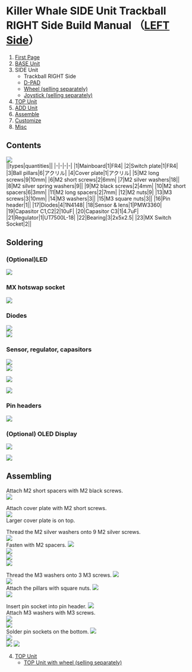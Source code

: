 # Killer Whale SIDE Unit Trackball RIGHT Side Build Manual （[LEFT Side](../leftside/3_SIDE_TRACKBALL.md)）

1. [First Page](../README_EN.md)
2. [BASE Unit](../rightside/2_BASE.md)
3. SIDE Unit
   - Trackball RIGHT Side
   - [D-PAD](../rightside/3_SIDE_DPAD.md)
   - [Wheel (selling separately)](../rightside/3_SIDE_WHEEL.md)
   - [Joystick (selling separately)](../rightside/3_SIDE_JOYSTICK.md)
4. [TOP Unit](../rightside/4_TOP.md)
5. [ADD Unit](../rightside/5_ADD.md)
6. [Assemble](../rightside/6_ASSEMBLE.md)
7. [Customize](../rightside/7_CUSTOM.md)
8. [Misc](../rightside/8_MISC.md)

## Contents
![](../img/trackball/IMG_5057.jpg)    
||types|quantities||
|-|-|-|-|
|1|Mainboard|1|FR4|
|2|Switch plate|1|FR4|
|3|Ball pillars|6|アクリル|
|4|Cover plate|1|アクリル|
|5|M2 long screws|9|10mm|
|6|M2 short screws|2|6mm|
|7|M2 silver washers|18||
|8|M2 silver spring washers|9||
|9|M2 black screws|2|4mm|
|10|M2 short spacers|6|3mm|
|11|M2 long spacers|2|7mm|
|12|M2 nuts|9|
|13|M3 screws|3|10mm|
|14|M3 washers|3||
|15|M3 square nuts|3||
|16|Pin header|1||
|17|Diodes|4|1N4148|
|18|Sensor & lens|1|PMW3360|
|19|Capasitor C1,C2|2|10uF|
|20|Capasitor C3|1|4.7uF|
|21|Regulator|1|UT7500L-18|
|22|Bearing|3|2x5x2.5|
|23|MX Switch Socket|2||

## Soldering
### (Optional)LED  
![](../img/trackball/IMG_5063.jpg)  


### MX hotswap socket
![](../img/trackball/IMG_6009.jpg)  


### Diodes
![](../img/trackball/IMG_6012.jpg)  
![](../img/trackball/IMG_6016.jpg)  


### Sensor, regulator, capasitors

![](../img/trackball/IMG_5084.jpg)  
![](../img/trackball/IMG_7074.jpg)  

![](../img/trackball/IMG_5091.jpg)  
 
![](../img/trackball/IMG_5096.jpg)  


### Pin headers
![](../img/trackball/IMG_5107.jpg)  

### (Optional) OLED Display
![](../img/trackball/IMG_5109.jpg)  

![](../img/trackball/IMG_5116.jpg)  


## Assembling  
Attach M2 short spacers with M2 black screws.  
![](../img/trackball/IMG_5126.jpg)  
  
Attach cover plate with M2 short screws.  
![](../img/trackball/IMG_5127.jpg)  
Larger cover plate is on top.  
  
Thread the M2 silver washers onto 9 M2 silver screws.  
![](../img/trackball/IMG_5130.jpg)  
  Fasten with M2 spacers. 
![](../img/trackball/IMG_5134.jpg)  
![](../img/trackball/IMG_5137.jpg)  
![](../img/trackball/IMG_5142.jpg)  
![](../img/trackball/IMG_5147.jpg)  

Thread the M3 washers onto 3 M3 screws. 
![](../img/trackball/IMG_5149.jpg)  
![](../img/trackball/IMG_5155.jpg)  
Attach the pillars with square nuts. 
![](../img/trackball/IMG_5157.jpg)  
![](../img/trackball/IMG_5159.jpg)  


Insert pin socket into pin header.
![](../img/trackball/IMG_5167.jpg)  
Attach M3 washers with M3 screws.  
![](../img/trackball/IMG_5169.jpg)  
![](../img/trackball/IMG_5177.jpg)  
Solder pin sockets on the bottom.
![](../img/trackball/IMG_5180.jpg)  
![](../img/trackball/IMG_5184.jpg)  
![](../img/trackball/IMG_5190.jpg) 
![](../img/trackball/IMG_5193.jpg) 
  
4. [TOP Unit](../rightside/4_TOP.md)
   - [TOP Unit with wheel (selling separately)](../rightside/4_TOP_WHEEL.md)
